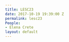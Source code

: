 ```yaml
---
title: LESC23
date: 2017-10-19 19:39:00 Z
permalink: lesc23
People:
- Elena Crete
layout: default
---
```


